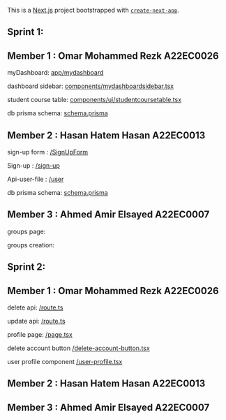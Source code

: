 This is a [Next.js](https://nextjs.org) project bootstrapped with [`create-next-app`](https://nextjs.org/docs/app/api-reference/cli/create-next-app).

## Sprint 1:
## Member 1 : Omar Mohammed Rezk A22EC0026
myDashboard: [app/mydashboard](https://github.com/i3omr/UTM-Study-Group-Finder/tree/Omar_Mohammed_Rezk_A22EC0026/app/mydashboard)

dashboard sidebar: [components/mydashboardsidebar.tsx](/https://github.com/i3omr/UTM-Study-Group-Finder/blob/Omar_Mohammed_Rezk_A22EC0026/components/mydashboardsidebar.tsx)

student course table: [components/ui/studentcoursetable.tsx](https://github.com/i3omr/UTM-Study-Group-Finder/tree/Omar_Mohammed_Rezk_A22EC0026/components/ui/studentcoursetable.tsx)

db prisma schema: [schema.prisma](https://github.com/i3omr/UTM-Study-Group-Finder/blob/Omar_Mohammed_Rezk_A22EC0026/prisma/schema.prisma)

## Member 2 : Hasan Hatem Hasan A22EC0013
sign-up form : [/SignUpForm](https://github.com/i3omr/UTM-Study-Group-Finder/blob/HASAN_HATEM_HATEM_A22EC0013/components/ui/form/SignUpForm.tsx)

Sign-up : [/sign-up](https://github.com/i3omr/UTM-Study-Group-Finder/tree/HASAN_HATEM_HATEM_A22EC0013/app/auth/sign-up)

Api-user-file : [/user](https://github.com/i3omr/UTM-Study-Group-Finder/tree/HASAN_HATEM_HATEM_A22EC0013/app/api/user)

db prisma schema: [schema.prisma](https://github.com/i3omr/UTM-Study-Group-Finder/blob/HASAN_HATEM_HATEM_A22EC0013/prisma/schema.prisma)


## Member 3 : Ahmed Amir Elsayed A22EC0007
groups page: []()

groups creation: []()



## Sprint 2:
## Member 1 : Omar Mohammed Rezk A22EC0026

delete api: [/route.ts](https://github.com/i3omr/UTM-Study-Group-Finder/tree/Omar_Mohammed_Rezk_A22EC0026/app/api/user/delete/route.ts)

update api: [/route.ts](https://github.com/i3omr/UTM-Study-Group-Finder/tree/Omar_Mohammed_Rezk_A22EC0026/app/api/user/update/route.ts)

profile page: [/page.tsx](https://github.com/i3omr/UTM-Study-Group-Finder/blob/Omar_Mohammed_Rezk_A22EC0026/app/profile/page.tsx)

delete account button [/delete-account-button.tsx](https://github.com/i3omr/UTM-Study-Group-Finder/blob/Omar_Mohammed_Rezk_A22EC0026/components/delete-account-button.tsx)

user profile component [/user-profile.tsx](https://github.com/i3omr/UTM-Study-Group-Finder/blob/Omar_Mohammed_Rezk_A22EC0026/components/ui/user-profile.tsx)

## Member 2 : Hasan Hatem Hasan A22EC0013


## Member 3 : Ahmed Amir Elsayed A22EC0007


